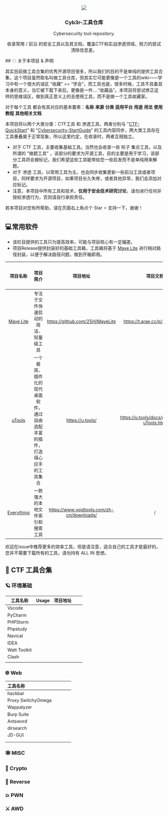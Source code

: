 <div align="center">  
    <img src="https://nssctf.wdf.ink//img/WDTJ/202306170145878.png" width="300px">
    <h3>Cyb3r-工具仓库</h3>
    <p> Cybersecurity tool repository.</p>
    <p>收录常用 / 前沿 的安全工具以及其文档，覆盖CTF和实战渗透领域，努力的尝试清除信息差。</p>
</div> 
## ☁ 关于本项目 & 声明

其实目前做工具合集的优秀开源项目很多，所以我们的目的不是单纯的提供工具合集，这个项目虽然取名叫做工具仓库，但其实它可能更像是一个工具的wiki——学习中有一个很大的误区 “收藏” == “学会”，而工具也是，很多时候，工具不具备其本身的意义，当它被下载下来后，更像是一件....“收藏品”。本项目将尝试修正这样的思维误区，做到真正意义上的去使用工具，而不是做一个工具收藏家。

对于每个工具 都会有其对应的基本要素：**名称** **来源** **分类** **适用平台** **用途** **用法**  **使用教程** **其他相关文档**

本项目将以两个大类分类：CTF工具 和 渗透工具，两者分别与 "[CTF-QuickStart](https://github.com/ProbiusOfficial/CTF-QuickStart)" 和 "[Cybersecurity-StartGuide](https://github.com/ProbiusOfficial/Cybersecurity-StartGuide)" 的工具内容同步，两大类工具存在工具重叠属于正常现象，所以这里约定，在收录时，两者互相独立。

- 对于 CTF 工具，主要收集基础工具。当然也会收录一些 轮子 集合工具，以及所谓的 "做题工具" ，该部分的要求为开源工具，目的主要是用于学习，该部分工具将会被标记，我们希望这些工具能带给您一些启发而不是单纯用来解题。
- 对于 渗透 工具，以常用工具为主。也会同步收集更新一些前沿工具或者项目，同样要求为开源项目，如果项目长久失修，或者其他异常，我们会添加对应标记。  
- 注意，本项目中所有工具和技术，**仅用于安全技术研究讨论**，请勿进行任何非授权渗透行为，否则请自行承担责任。

若本项目对您有所帮助，请在页面右上角点个 Star :star: 支持一下，谢谢！

## 💻常用软件

- 该栏目提供的工具只为提高效率，可能与项目核心有一定偏差。
- 项目Release提供封装好的基础工具箱，工具箱将基于 [Maye Lite](https://github.com/25H/MayeLite) 进行相对路径封装，以便于解决路径问题，做到开箱即用。

|                         项目名称                         |                           项目简介                           |                  项目地址                  |                   项目文档                   |                         支持平台                         |
| :------------------------------------------------------: | :----------------------------------------------------------: | :----------------------------------------: | :------------------------------------------: | :------------------------------------------------------: |
|       [Maye Lite](https://github.com/25H/MayeLite)       |             专注于文件快速启动的简洁、轻量级工具             |      https://github.com/25H/MayeLite       |        https://t.arae.cc/p/25804.html        |                   ![](src/windows.svg)                   |
|                [uTools](https://u.tools/)                | 一个极简、插件化的现代桌面软件，通过自由选配丰富的插件，打造得心应手的工具集合 |              https://u.tools/              | https://u.tools/docs/guide/about-uTools.html | ![](src/windows.svg)![](src/linux.svg)![](src/MacOS.svg) |
| [Everything](https://www.voidtools.com/zh-cn/downloads/) |               一款强大的本地文件索引和搜索工具               | https://www.voidtools.com/zh-cn/downloads/ |                      /                       |                   ![](src/windows.svg)                   |

欢迎在issue中推荐更多的效率工具，但是请注意，适合自己的工具才是最好的，您并不需要下载所有的工具，请勿持有 ALL IN 思想。

## 🏴 CTF 工具合集

### 🪐  环境基础

| 工具名称     | Usage | 项目地址 |      |      |
| ------------ | ----- | -------- | ---- | ---- |
| Vscode       |       |          |      |      |
| PyCharm      |       |          |      |      |
| PHPStorm     |       |          |      |      |
| Phpstudy     |       |          |      |      |
| Navicat      |       |          |      |      |
| IDEA         |       |          |      |      |
| Watt Toolkit |       |          |      |      |
| Clash        |       |          |      |      |
|              |       |          |      |      |



### 🌐  Web

| 工具名称           |      |      |      |      |
| :----------------- | ---- | ---- | ---- | ---- |
| hackbar            |      |      |      |      |
| Proxy SwitchyOmega |      |      |      |      |
| Wappalyzer         |      |      |      |      |
| Burp Suite         |      |      |      |      |
| Antsword           |      |      |      |      |
| dirsearch          |      |      |      |      |
| JD-GUI             |      |      |      |      |
|                    |      |      |      |      |
|                    |      |      |      |      |



### 🕸   MISC
### 🔑 Crypto
### 💫 Reverse
### 💥 PWN
###   ⚔   AWD 
